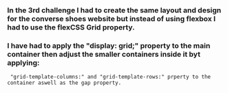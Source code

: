 ### In the 3rd challenge I had to create the same layout and design for the converse shoes website but instead of using flexbox I had to use the flexCSS Grid property.
### I have had to apply the "display: grid;" property to the main container then adjust the smaller containers inside it byt applying:
```
 "grid-template-columns:" and "grid-template-rows:" prperty to the container aswell as the gap property.
 ```